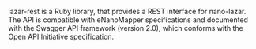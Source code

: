 lazar-rest is a Ruby library, that provides a REST interface for nano-lazar. 
The API is compatible with eNanoMapper specifications and documented with the Swagger API framework (version 2.0), 
which conforms with the Open API Initiative specification. 